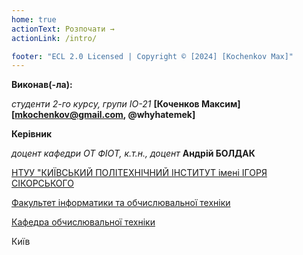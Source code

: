 ```yaml
---
home: true
actionText: Розпочати →
actionLink: /intro/

footer: "ECL 2.0 Licensed | Copyright © [2024] [Kochenkov Max]"
---
```



**Виконав(-ла):** 

*студенти 2-го курсу, групи ІО-21*<span padding-right:5em></span> **[Коченков Максим] [mkochenkov@gmail.com, @whyhatemek]**


**Керівник**

*доцент кафедри ОТ ФІОТ, к.т.н., доцент*<span padding-right:5em></span> **Андрій БОЛДАК** 

[НТУУ "КИЇВСЬКИЙ ПОЛІТЕХНІЧНИЙ ІНСТИТУТ імені ІГОРЯ СІКОРСЬКОГО](https://kpi.ua/)

[Факультет інформатики та обчислювальної техніки](https://fiot.kpi.ua/)

[Кафедра обчислювальної техніки](https://comsys.kpi.ua/)

Київ
